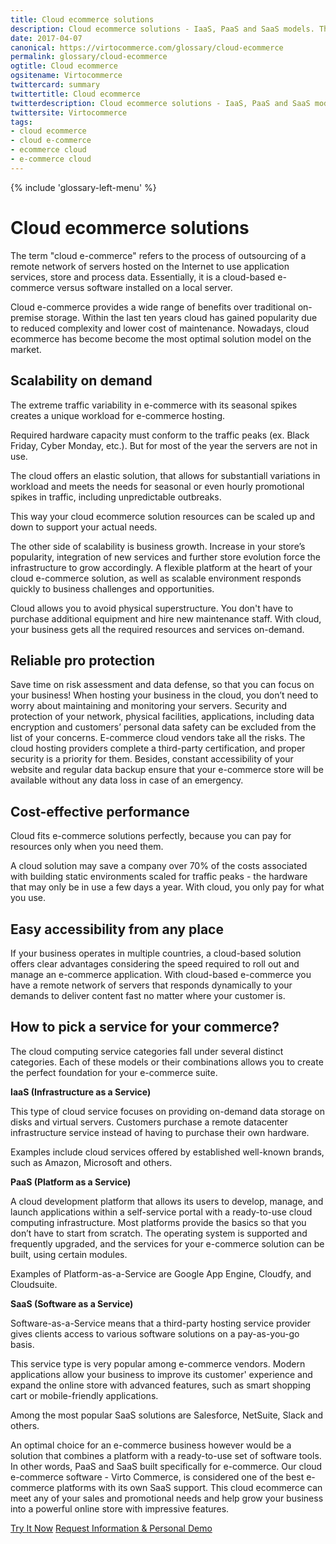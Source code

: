 ```yaml
---
title: Cloud ecommerce solutions
description: Cloud ecommerce solutions - IaaS, PaaS and SaaS models. The difference between various cloud-based application types.
date: 2017-04-07
canonical: https://virtocommerce.com/glossary/cloud-ecommerce
permalink: glossary/cloud-ecommerce
ogtitle: Cloud ecommerce
ogsitename: Virtocommerce
twittercard: summary
twittertitle: Cloud ecommerce
twitterdescription: Cloud ecommerce solutions - IaaS, PaaS and SaaS models. The difference between various cloud-based application types.
twittersite: Virtocommerce
tags:
- cloud ecommerce
- cloud e-commerce
- ecommerce cloud
- e-commerce cloud
---
```

<div class="business-features clearfix __responsive">
    {% include 'glossary-left-menu' %}
    <div class="business-cnt">
        <div class="head __cart">
            <h1 class="title">Cloud ecommerce solutions</h1>
        </div>
        <p class="text">
            The term "cloud e-commerce" refers to the process of outsourcing of a remote network of servers hosted on the Internet to use application services, store and process data. Essentially, it is a cloud-based e-commerce versus software installed on a local server.
        </p>
        <p class="text">
            Cloud e-commerce provides a wide range of benefits over traditional on-premise storage. Within the last ten years cloud has gained popularity due to reduced complexity and lower cost of maintenance. Nowadays, cloud ecommerce has become become the most optimal solution model on the market.
        </p>
        <h2>Scalability on demand</h2>
        <p class="text">
            The extreme traffic variability in e-commerce with its seasonal spikes creates a unique workload for e-commerce hosting.
        </p>
        <p class="text">
            Required hardware capacity must conform to the traffic peaks (ex. Black Friday, Cyber Monday, etc.). But for most of the year the servers are not in use.
        </p>
        <p class="text">
            The cloud offers an elastic solution, that allows for substantiall variations in workload and meets the needs for seasonal or even hourly promotional spikes in traffic, including unpredictable outbreaks.
        </p>
        <p class="text">
            This way your cloud ecommerce solution resources can be scaled up and down to support your actual needs.
        </p>
        <p class="text">
            The other side of scalability is business growth. Increase in your store’s popularity, integration of new services and further store evolution force the infrastructure to grow accordingly. A flexible platform at the heart of your cloud e-commerce solution, as well as scalable environment responds quickly to business challenges and opportunities.
        </p>
        <p class="text">
            Cloud allows you to avoid physical superstructure. You don&#39;t have to purchase additional equipment and hire new maintenance staff. With cloud, your business gets all the required resources and services on-demand.
        </p>
        <h2>Reliable pro protection</h2>
        <p class="text">
            Save time on risk assessment and data defense, so that you can focus on your business! When hosting your business in the cloud, you don’t need to worry about maintaining and monitoring your servers. Security and protection of your network, physical facilities, applications, including data encryption and customers’ personal data safety can be excluded from the list of your concerns. E-commerce cloud vendors take all the risks. The cloud hosting providers complete a third-party certification, and proper security is a priority for them. Besides, constant accessibility of your website and regular data backup ensure that your e-commerce store will be available without any data loss in case of an emergency.
        </p>
        <h2>Cost-effective performance</h2>
        <p class="text">
            Cloud fits e-commerce solutions perfectly, because you can pay for resources only when you need them.
        </p>
        <p class="text">
            A cloud solution may save a company over 70% of the costs associated with building static environments scaled for traffic peaks - the hardware that may only be in use a few days a year. With cloud, you only pay for what you use.
        </p>
        <h2>Easy accessibility from any place</h2>
        <p class="text">
            If your business operates in multiple countries, a cloud-based solution offers clear advantages considering the speed required to roll out and manage an e-commerce application. With cloud-based e-commerce you have a remote network of servers that responds dynamically to your demands to deliver content fast no matter where your customer is.
        </p>
        <h2>How to pick a service for your commerce?</h2>
        <p class="text">
            The cloud computing service categories fall under several distinct categories. Each of these models or their combinations allows you to create the perfect foundation for your e-commerce suite.
        </p>
        <strong>IaaS (Infrastructure as a Service)</strong>
        <p class="text">
            This type of cloud service focuses on providing on-demand data storage on disks and virtual servers. Customers purchase a remote datacenter infrastructure service instead of having to purchase their own hardware.
        </p>
        <p class="text">
            Examples include cloud services offered by established well-known brands, such as Amazon, Microsoft and others.
        </p>
        <strong>PaaS (Platform as a Service)</strong>
        <p class="text">
            A cloud development platform that allows its users to develop, manage, and launch applications within a self-service portal with a ready-to-use cloud computing infrastructure. Most platforms provide the basics so that you don’t have to start from scratch. The operating system is supported and frequently upgraded, and the services for your e-commerce solution can be built, using certain modules.
        </p>
        <p class="text">
            Examples of Platform-as-a-Service are Google App Engine, Cloudfy, and Cloudsuite.
        </p>
        <strong>SaaS (Software as a Service)</strong>
        <p class="text">
            Software-as-a-Service means that a third-party hosting service provider gives clients access to various software solutions on a pay-as-you-go basis.
        </p>
        <p class="text">
            This service type is very popular among e-commerce vendors. Modern applications allow your business to improve its customer' experience and expand the online store with advanced features, such as smart shopping cart or mobile-friendly applications.
        </p>
        <p class="text">
            Among the most popular SaaS solutions are Salesforce, NetSuite, Slack and others.
        </p>
        <p class="text">
            An optimal choice for an e-commerce business however would be a solution that combines a platform with a ready-to-use set of software tools. In other words, PaaS and SaaS built specifically for e-commerce. Our cloud e-commerce software - Virto Commerce, is considered one of the best e-commerce platforms with its own SaaS support. This cloud ecommerce can meet any of your sales and promotional needs and help grow your business into a powerful online store with impressive features.
        </p>
		<div class="buttons">
			<a class="button fill" href="/try-now">Try It Now</a>
			<a class="button fill" href="/contact-us">Request Information & Personal Demo</a>
		</div>
    </div>
</div>
